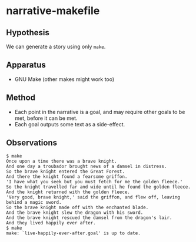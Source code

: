 narrative-makefile
==================

Hypothesis
----------

We can generate a story using only `make`.

Apparatus
---------

*   GNU Make (other makes might work too)

Method
------

*   Each point in the narrative is a goal, and may require other goals to
    be met, before it can be met.
*   Each goal outputs some text as a side-effect.

Observations
------------

    $ make
    Once upon a time there was a brave knight.
    And one day a troubador brought news of a damsel in distress.
    So the brave knight entered the Great Forest.
    And there the knight found a fearsome griffon.
    'I have what you seek but you must fetch for me the golden fleece.'
    So the knight travelled far and wide until he found the golden fleece.
    And the knight returned with the golden fleece.
    'Very good, brave knight,' said the griffon, and flew off, leaving behind a magic sword.
    So the brave knight made off with the enchanted blade.
    And the brave knight slew the dragon with his sword.
    And the brave knight rescued the damsel from the dragon's lair.
    And they lived happily ever after.
    $ make
    make: `live-happily-ever-after.goal' is up to date.
